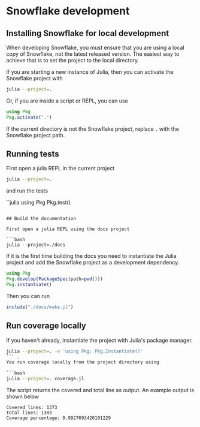 # Snowflake development

## Installing Snowflake for local development

When developing Snowflake, you must ensure that you are using a local copy of Snowflake, not the latest released version. The easiest way to achieve that is to set the project to the local directory.

If you are starting a new instance of Julia, then you can activate the Snowflake project with

```bash
julia --project=.
```

Or, if you are inside a script or REPL, you can use

```julia
using Pkg
Pkg.activate(".")
```

If the current directory is not the Snowflake project, replace `.` with the Snowflake project path.


## Running tests

First open a julia REPL in the current project

```bash
julia --project=.
```

and run the tests

``julia
using Pkg
Pkg.test()
```

## Build the documentation

First open a julia REPL using the docs project

```bash
julia --project=./docs
```

If it is the first time building the docs you need to instantiate the Julia project and add the Snowflake project as a development dependency.

```julia
using Pkg
Pkg.develop(PackageSpec(path=pwd()))
Pkg.instantiate()
```

Then you can run

```julia
include("./docs/make.jl")
```

## Run coverage locally
If you haven't already, instantiate the project with Julia's package manager.
```bash
julia --project=. -e 'using Pkg; Pkg.Instantiate()'
``` .
You run coverage locally from the project directory using

```bash
julia --project=. coverage.jl
```

The script returns the covered and total line as output. An example output is shown below

```text
Covered lines: 1373
Total lines: 1383
Coverage percentage: 0.9927693420101229
```
